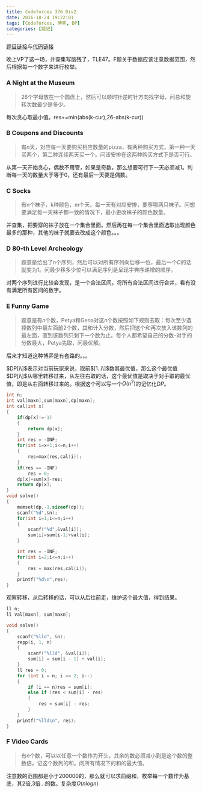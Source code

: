 ```yaml
---
title: Codeforces 376 Div2
date: 2016-10-24 19:22:01
tags: [Codeforces, 博弈, DP]
categories: [题记]
---
```


[题目链接](http://codeforces.com/contest/731)与[代码链接](https://github.com/2997ms/My_Algorithm/tree/master/Codeforces/376_Div2)

晚上VP了这一场，并查集写脑残了，TLE47。F题关于数据应该注意数据范围，然后根据每一个数字来进行枚举。



### A Night at the Museum

> $26$个字母放在一个圆盘上，然后可以顺时针逆时针方向找字母，问总和旋转次数最少是多少。

每次贪心取最小值。res+=min(abs(k-cur),26-abs(k-cur))



### B Coupons and Discounts

> 有$n$天，对应每一天要购买相应数量的pizza，有两种购买方式，第一种一天买两个，第二种连续两天买一个。问该安排在这两种购买方式下是否可行。

从第一天开始贪心，偶数不用管，如果是奇数，那么想要可行下一天必须减1。判断每一天的数量大于等于0，还有最后一天要是偶数。



### C Socks

> 有n个袜子，k种颜色，m个天。每一天有对应安排，要穿哪两只袜子。问想要满足每一天袜子都一致的情况下，最小更改袜子的颜色数量。

并查集，把要穿的袜子放在一个集合里面。然后再在每一个集合里面选取出现颜色最多的那种，其他的袜子就要去改成这个颜色。。。



### D 80-th Level Archeology

> 题意是给出了$n$个序列，然后可以对所有序列向后移一位，最后一个$C$的话就变为$1$。问最少移多少位可以满足序列是呈现字典序递增的顺序。

对两个序列进行比较会发现，是一个合法区间。将所有合法区间进行合并，看有没有满足所有区间的数字。



### E Funny Game

> 题意是有$n$个数，Petya和Gena对这$n$个数按照如下规则去取：每次至少选择数列中最左面前$2$个数，其和计入分数，然后把这个和再次放入该数列的最左面，直到该数列只剩下一个数为止。每个人都希望自己的分数-对手的分数最大，Petya先取，问最优解。

后来才知道这种博弈是有套路的。。。

$DP[i\]$表示对当前玩家来说，取前$[1..i\]$数其最优值，那么这个最优值$DP[i\]$从哪里转移过来，从左往右取的话，这个最优值是取决于对手取的最优值，即是从右面转移过来的。根据这个可以写一个$O(n^2)$的记忆化$DP$。

```c++
int n;
int val[maxn],sum[maxn],dp[maxn];
int cal(int x)
{
	if(dp[x]!=-1)
	{
		return dp[x];
	}
	int res = -INF;
	for(int i=x+1;i<=n;i++)
	{
		res=max(res,cal(i));
	}
	if(res == -INF)
		res = 0;
	dp[x]=sum[x]-res;
	return dp[x];
}
void solve()
{
	memset(dp,-1,sizeof(dp));
	scanf("%d",&n);
	for(int i=1;i<=n;i++)
	{
		scanf("%d",&val[i]);
		sum[i]=sum[i-1]+val[i];
	}

	int res = -INF;
	for(int i=2;i<=n;i++)
	{
		res = max(res,cal(i));
	}
	printf("%d\n",res);
}
```

观察转移，从后转移的话，可以从后往前走，维护这个最大值，得到结果。

```C++
ll n;
ll val[maxn], sum[maxn];

void solve()
{
	scanf("%lld", &n);
	repp(i, 1, n)
	{
		scanf("%lld", &val[i]);
		sum[i] = sum[i - 1] + val[i];
	}
	ll res = 0;
	for (int i = n; i >= 2; i--)
	{
		if (i == n)res = sum[i];
		else if (res < sum[i] - res)
		{
			res = sum[i] - res;
		}
	}
	printf("%lld\n", res);
}

```

### F Video Cards

> 有$n$个数，可以以任意一个数作为开头，其余的数必须减小到是这个数的整数倍，记这个数列的和。问所有情况下的和的最大值。

注意数的范围都是小于200000的，那么就可以求前缀和，枚举每一个数作为基底，其2倍,3倍…的数。复杂度$O(nlogn)$